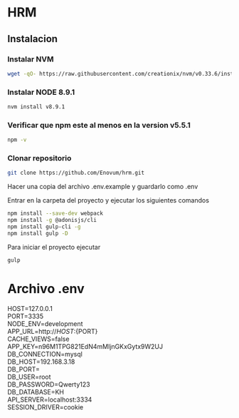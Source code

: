 # HRM

## Instalacion

### Instalar NVM
```bash
wget -qO- https://raw.githubusercontent.com/creationix/nvm/v0.33.6/install.sh | bash
```
### Instalar NODE 8.9.1
```bash
nvm install v8.9.1
```
### Verificar que npm este al menos en la version v5.5.1
```bash
npm -v
```
### Clonar repositorio
```bash
git clone https://github.com/Enovum/hrm.git
```

Hacer una copia del archivo .env.example y guardarlo como .env

Entrar en la carpeta del proyecto y ejecutar los siguientes comandos

```bash
npm install --save-dev webpack
npm install -g @adonisjs/cli
npm install gulp-cli -g
npm install gulp -D
```

Para iniciar el proyecto ejecutar 
```bash
gulp
```

# Archivo .env
HOST=127.0.0.1  
PORT=3335  
NODE_ENV=development  
APP_URL=http://${HOST}:${PORT}  
CACHE_VIEWS=false  
APP_KEY=n96M1TPG821EdN4mMIjnGKxGytx9W2UJ  
DB_CONNECTION=mysql  
DB_HOST=192.168.3.18  
DB_PORT=  
DB_USER=root  
DB_PASSWORD=Qwerty123  
DB_DATABASE=KH  
API_SERVER=localhost:3334  
SESSION_DRIVER=cookie  
